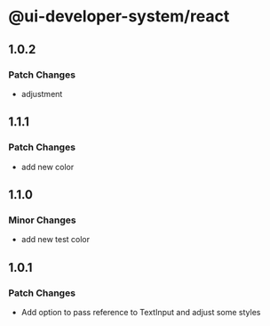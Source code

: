 # @ui-developer-system/react
 
## 1.0.2

### Patch Changes

- adjustment 

## 1.1.1

### Patch Changes

- add new color

## 1.1.0

### Minor Changes

- add new test color

## 1.0.1

### Patch Changes

- Add option to pass reference to TextInput and adjust some styles
